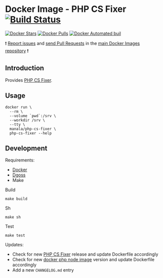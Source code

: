 # Docker Image - PHP CS Fixer [![Build Status](https://travis-ci.org/manala/docker-image-php-cs-fixer.svg?branch=master)](https://travis-ci.org/manala/docker-image-php-cs-fixer)

[![Docker Stars](https://img.shields.io/docker/stars/manala/php-cs-fixer.svg)]()
[![Docker Pulls](https://img.shields.io/docker/pulls/manala/php-cs-fixer.svg)]()
[![Docker Automated buil](https://img.shields.io/docker/automated/manala/php-cs-fixer.svg)]()

:exclamation: [Report issues](https://github.com/manala/docker-images/issues) and [send Pull Requests](https://github.com/manala/docker-images/pulls) in the [main Docker Images repository](https://github.com/manala/docker-images) :exclamation:

## Introduction

Provides [PHP CS Fixer](https://github.com/FriendsOfPHP/PHP-CS-Fixer).

## Usage

```
docker run \
  --rm \
  --volume `pwd`:/srv \
  --workdir /srv \
  --tty \
  manala/php-cs-fixer \
  php-cs-fixer --help
```
## Development

Requirements:
- [Docker](https://docs.docker.com/install/)
- [Dgoss](https://github.com/aelsabbahy/goss/blob/master/extras/dgoss/README.md)
- Make

Build
```
make build
```

Sh
```
make sh
```

Test
```
make test
```

Updates:
- Check for new [PHP CS Fixer](https://github.com/FriendsOfPHP/PHP-CS-Fixer/releases) release and update Dockerfile accordingly
- Check for new [docker php node image](https://hub.docker.com/_/php/) version and update Dockerfile accordingly
- Add a new `CHANGELOG.md` entry
